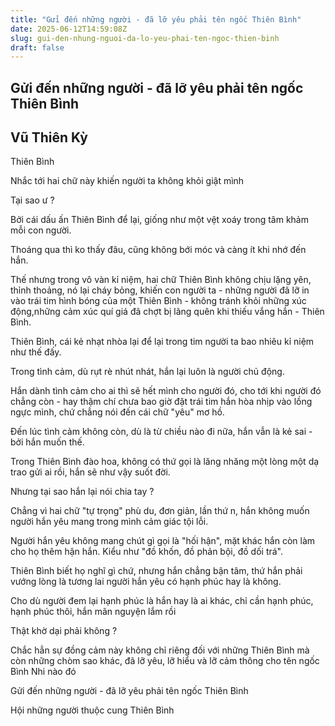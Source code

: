 ```yaml
---
title: "Gửi đến những người - đã lỡ yêu phải tên ngốc Thiên Bình"
date: 2025-06-12T14:59:08Z
slug: gui-den-nhung-nguoi-da-lo-yeu-phai-ten-ngoc-thien-binh
draft: false
---
```


## Gửi đến những người - đã lỡ yêu phải tên ngốc Thiên Bình

## Vũ Thiên Kỳ

Thiên Bình 

Nhắc tới hai chữ này khiến người ta không khỏi giật mình 

Tại sao ư ? 

Bởi cái dấu ấn Thiên Bình để lại, giống như một vệt xoáy trong tâm khảm mỗi con người. 

Thoáng qua thì ko thấy đâu, cũng không bới móc và càng ít khi nhớ đến hắn. 

Thế nhưng trong vô vàn kỉ niệm, hai chữ Thiên Bình không chịu lặng yên, thỉnh thoảng, nó lại cháy bỏng, khiến con người ta - những người đã lỡ in vào trái tim hình bóng của một Thiên Bình - không tránh khỏi những xúc động,những cảm xúc quí giá đã chợt bị lãng quên khi thiếu vắng hắn - Thiên Bình. 

Thiên Bình, cái kẻ nhạt nhòa lại để lại trong tim người ta bao nhiêu kỉ niệm như thế đấy. 

Trong tình cảm, dù rụt rè nhút nhát, hắn lại luôn là người chủ động. 

Hắn dành tình cảm cho ai thì sẽ hết mình cho người đó, cho tới khi người đó chẳng còn - hay thậm chí chưa bao giờ đặt trái tim hắn hòa nhịp vào lồng ngực mình, chứ chẳng nói đến cái chữ "yêu" mơ hồ. 

Đến lúc tình cảm không còn, dù là từ chiều nào đi nữa, hắn vẫn là kẻ sai - bởi hắn muốn thế. 

Trong Thiên Bình đào hoa, không có thứ gọi là lăng nhăng  một lòng một dạ trao gửi ai rồi, hắn sẽ như vậy suốt đời. 

Nhưng tại sao hắn lại nói chia tay ? 

Chẳng vì hai chữ "tự trọng" phù du, đơn giản, lần thứ n, hắn không muốn người hắn yêu mang trong mình cảm giác tội lỗi. 

Người hắn yêu không mang chút gì gọi là "hối hận", mặt khác hắn còn làm cho họ thêm hận hắn. Kiểu như "đồ khốn, đồ phản bội, đồ dối trá". 

Thiên Bình biết họ nghĩ gì chứ, nhưng hắn chẳng bận tâm, thứ hắn phải vướng lòng là tương lai người hắn yêu có hạnh phúc hay là không. 

Cho dù người đem lại hạnh phúc là hắn hay là ai khác, chỉ cần hạnh phúc, hạnh phúc thôi, hắn mãn nguyện lắm rồi  

Thật khờ dại phải không ? 

Chắc hẳn sự đồng cảm này không chỉ riêng đối với những Thiên Bình mà còn những chòm sao khác, đã lỡ yêu, lỡ hiểu và lỡ cảm thông cho tên ngốc Bình Nhi nào đó  

Gửi đến những người - đã lỡ yêu phải tên ngốc Thiên Bình 
 
 
 
Hội những người thuộc cung Thiên Bình‎